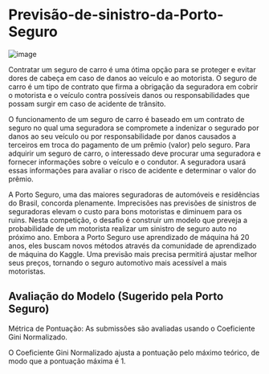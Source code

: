 # Previsão-de-sinistro-da-Porto-Seguro
![image](https://github.com/user-attachments/assets/db7e4e91-18a1-4376-abd9-ecd10939d01e)

Contratar um seguro de carro é uma ótima opção para se proteger e evitar dores de cabeça em caso de danos ao veículo e ao motorista. O seguro de carro é um tipo de contrato que firma a obrigação da seguradora em cobrir o motorista e o veículo contra possíveis danos ou responsabilidades que possam surgir em caso de acidente de trânsito. 

O funcionamento de um seguro de carro é baseado em um contrato de seguro no qual uma seguradora se compromete a indenizar o segurado por danos ao seu veículo ou por responsabilidade por danos causados a terceiros em troca do pagamento de um prêmio (valor) pelo seguro. Para adquirir um seguro de carro, o interessado deve procurar uma seguradora e fornecer informações sobre o veículo e o condutor. A seguradora usará essas informações para avaliar o risco de acidente e determinar o valor do prêmio.

A Porto Seguro, uma das maiores seguradoras de automóveis e residências do Brasil, concorda plenamente. Imprecisões nas previsões de sinistros de seguradoras elevam o custo para bons motoristas e diminuem para os ruins. Nesta competição, o desafio é construir um modelo que preveja a probabilidade de um motorista realizar um sinistro de seguro auto no próximo ano. Embora a Porto Seguro use aprendizado de máquina há 20 anos, eles buscam novos métodos através da comunidade de aprendizado de máquina do Kaggle. Uma previsão mais precisa permitirá ajustar melhor seus preços, tornando o seguro automotivo mais acessível a mais motoristas.

## Avaliação do Modelo (Sugerido pela Porto Seguro)
Métrica de Pontuação: As submissões são avaliadas usando o Coeficiente Gini Normalizado.

O Coeficiente Gini Normalizado ajusta a pontuação pelo máximo teórico, de modo que a pontuação máxima é 1.
